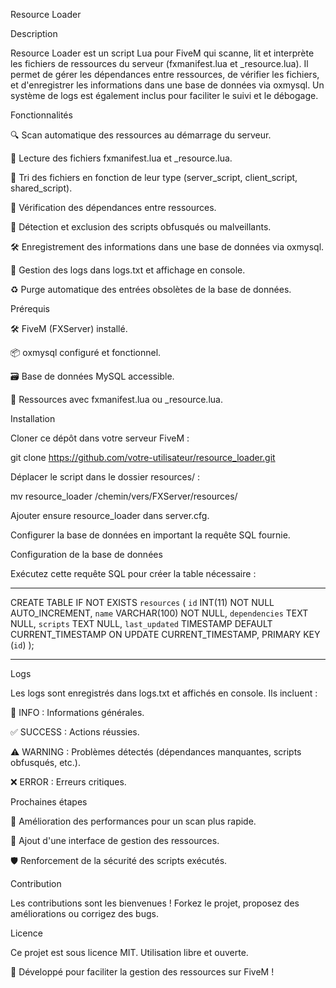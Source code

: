 Resource Loader

Description

Resource Loader est un script Lua pour FiveM qui scanne, lit et interprète les fichiers de ressources du serveur (fxmanifest.lua et _resource.lua). Il permet de gérer les dépendances entre ressources, de vérifier les fichiers, et d'enregistrer les informations dans une base de données via oxmysql. Un système de logs est également inclus pour faciliter le suivi et le débogage.

Fonctionnalités

🔍 Scan automatique des ressources au démarrage du serveur.

📂 Lecture des fichiers fxmanifest.lua et _resource.lua.

📑 Tri des fichiers en fonction de leur type (server_script, client_script, shared_script).

🔄 Vérification des dépendances entre ressources.

🚫 Détection et exclusion des scripts obfusqués ou malveillants.

🛠 Enregistrement des informations dans une base de données via oxmysql.

📝 Gestion des logs dans logs.txt et affichage en console.

♻ Purge automatique des entrées obsolètes de la base de données.

Prérequis

🛠 FiveM (FXServer) installé.

📦 oxmysql configuré et fonctionnel.

🗃 Base de données MySQL accessible.

📜 Ressources avec fxmanifest.lua ou _resource.lua.

Installation

Cloner ce dépôt dans votre serveur FiveM :

git clone https://github.com/votre-utilisateur/resource_loader.git

Déplacer le script dans le dossier resources/ :

mv resource_loader /chemin/vers/FXServer/resources/

Ajouter ensure resource_loader dans server.cfg.

Configurer la base de données en important la requête SQL fournie.

Configuration de la base de données

Exécutez cette requête SQL pour créer la table nécessaire :

-------------------------------------------------------------------------------------

CREATE TABLE IF NOT EXISTS `resources` (
    `id` INT(11) NOT NULL AUTO_INCREMENT,
    `name` VARCHAR(100) NOT NULL,
    `dependencies` TEXT NULL,
    `scripts` TEXT NULL,
    `last_updated` TIMESTAMP DEFAULT CURRENT_TIMESTAMP ON UPDATE CURRENT_TIMESTAMP,
    PRIMARY KEY (`id`)
);

-------------------------------------------------------------------------------------

Logs

Les logs sont enregistrés dans logs.txt et affichés en console. Ils incluent :

📢 INFO : Informations générales.

✅ SUCCESS : Actions réussies.

⚠ WARNING : Problèmes détectés (dépendances manquantes, scripts obfusqués, etc.).

❌ ERROR : Erreurs critiques.

Prochaines étapes

📌 Amélioration des performances pour un scan plus rapide.

🔄 Ajout d'une interface de gestion des ressources.

🛡 Renforcement de la sécurité des scripts exécutés.

Contribution

Les contributions sont les bienvenues ! Forkez le projet, proposez des améliorations ou corrigez des bugs.

Licence

Ce projet est sous licence MIT. Utilisation libre et ouverte.

🚀 Développé pour faciliter la gestion des ressources sur FiveM !


